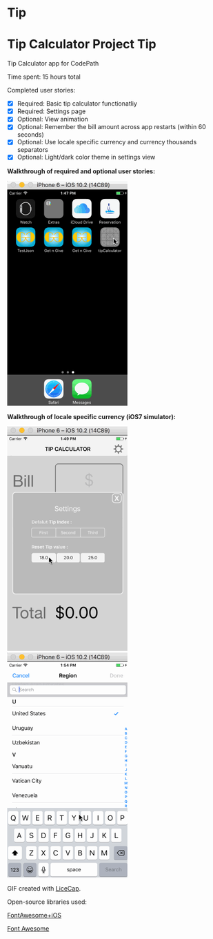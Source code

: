 # Tip
Tip Calculator Project
Tip
==================

Tip Calculator app for CodePath

Time spent: 15 hours total

Completed user stories:

* [x] Required: Basic tip calculator functionatliy
* [x] Required: Settings page
* [x] Optional: View animation
* [x] Optional: Remember the bill amount across app restarts (within 60 seconds)
* [x] Optional: Use locale specific currency and currency thousands separators
* [x] Optional: Light/dark color theme in settings view

**Walkthrough of required and optional user stories:**

![](gif/1.gif)

**Walkthrough of locale specific currency (iOS7 simulator):**

![](gif/2.gif)
![](gif/3.gif)

GIF created with [LiceCap](http://www.cockos.com/licecap/).

Open-source libraries used:

[FontAwesome+iOS](https://github.com/alexdrone/ios-fontawesome)

[Font Awesome](http://fortawesome.github.io/Font-Awesome/)
